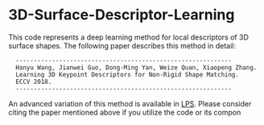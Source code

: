 # 3D-Surface-Descriptor-Learning

This code represents a deep learning method for local descriptors of 3D surface shapes. The following paper describes this method in detail:

      ------------------------------------------------------------
      Hanyu Wang, Jianwei Guo, Dong-Ming Yan, Weize Quan, Xiaopeng Zhang. 
      Learning 3D Keypoint Descriptors for Non-Rigid Shape Matching. 
      ECCV 2018.
      ------------------------------------------------------------

An advanced variation of this method is available in [LPS](https://github.com/yiqun-wang/LPS). Please consider citing the paper mentioned above if you utilize the code or its compon